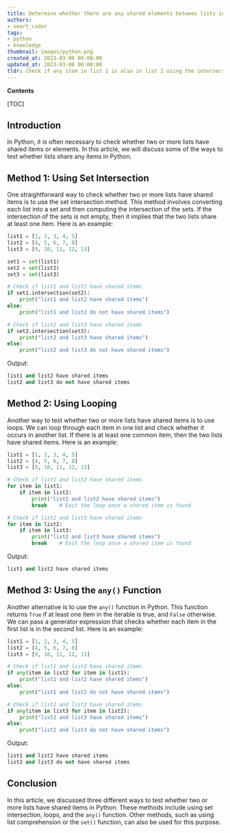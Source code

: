 ```yaml
---
title: Determine whether there are any shared elements between lists in python
authors:
- smart_coder
tags:
- python
- knowledge
thumbnail: images/python.png
created_at: 2023-03-08 00:00:00
updated_at: 2023-03-08 00:00:00
tldr: Check if any item in list 1 is also in list 2 using the intersection operator (“&”).
---
```


**Contents**

[TOC]

## Introduction
In Python, it is often necessary to check whether two or more lists have shared items or elements. In this article, we will discuss some of the ways to test whether lists share any items in Python.

## Method 1: Using Set Intersection
One straightforward way to check whether two or more lists have shared items is to use the set intersection method. This method involves converting each list into a set and then computing the intersection of the sets. If the intersection of the sets is not empty, then it implies that the two lists share at least one item. Here is an example:

``` python
list1 = [1, 2, 3, 4, 5]
list2 = [4, 5, 6, 7, 8]
list3 = [9, 10, 11, 12, 13]

set1 = set(list1)
set2 = set(list2)
set3 = set(list3)

# Check if list1 and list2 have shared items
if set1.intersection(set2):
    print("list1 and list2 have shared items")
else:
    print("list1 and list2 do not have shared items")

# Check if list2 and list3 have shared items
if set2.intersection(set3):
    print("list2 and list3 have shared items")
else:
    print("list2 and list3 do not have shared items")
```

Output:
```python
list1 and list2 have shared items
list2 and list3 do not have shared items
```

## Method 2: Using Looping
Another way to test whether two or more lists have shared items is to use loops. We can loop through each item in one list and check whether it occurs in another list. If there is at least one common item, then the two lists have shared items. Here is an example:

```python
list1 = [1, 2, 3, 4, 5]
list2 = [4, 5, 6, 7, 8]
list3 = [9, 10, 11, 12, 13]

# Check if list1 and list2 have shared items
for item in list1:
    if item in list2:
        print("list1 and list2 have shared items")
        break    # Exit the loop once a shared item is found

# Check if list2 and list3 have shared items
for item in list2:
    if item in list3:
        print("list2 and list3 have shared items")
        break    # Exit the loop once a shared item is found
```

Output:
```python
list1 and list2 have shared items
```

## Method 3: Using the `any()` Function
Another alternative is to use the `any()` function in Python. This function returns `True` if at least one item in the iterable is true, and `False` otherwise. We can pass a generator expression that checks whether each item in the first list is in the second list. Here is an example:

``` python
list1 = [1, 2, 3, 4, 5]
list2 = [4, 5, 6, 7, 8]
list3 = [9, 10, 11, 12, 13]

# Check if list1 and list2 have shared items
if any(item in list2 for item in list1):
    print("list1 and list2 have shared items")
else:
    print("list1 and list2 do not have shared items")

# Check if list2 and list3 have shared items
if any(item in list3 for item in list2):
    print("list2 and list3 have shared items")
else:
    print("list2 and list3 do not have shared items")
```

Output:
``` python
list1 and list2 have shared items
list2 and list3 do not have shared items
```

## Conclusion
In this article, we discussed three different ways to test whether two or more lists have shared items in Python. These methods include using set intersection, loops, and the `any()` function. Other methods, such as using list comprehension or the `set()` function, can also be used for this purpose.
